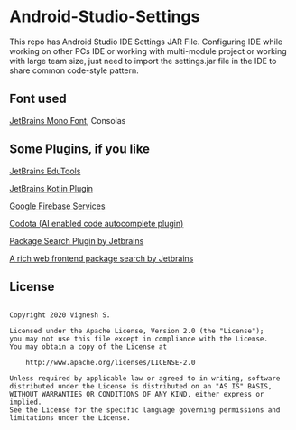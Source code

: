 # Android-Studio-Settings

This repo has Android Studio IDE Settings JAR File. Configuring IDE while working on other PCs IDE or working with multi-module project or working with large team size, just need to import the settings.jar file in the IDE to share common code-style pattern. 

## Font used

<a href="https://www.jetbrains.com/lp/mono/">JetBrains Mono Font</a>, Consolas

## Some Plugins, if you like

<a href="https://plugins.jetbrains.com/plugin/10081-edutools">JetBrains EduTools</a>

<a href="https://plugins.jetbrains.com/plugin/6954-kotlin">JetBrains Kotlin Plugin</a>

<a href="https://plugins.jetbrains.com/plugin/12667-firebase-services">Google Firebase Services</a>

<a href="https://www.codota.com">Codota (AI enabled code autocomplete plugin)</a>

<a href="https://plugins.jetbrains.com/plugin/12507-package-search">Package Search Plugin by Jetbrains</a>

<a href="https://package-search.jetbrains.com/">A rich web frontend package search by Jetbrains</a>

## License

~~~

Copyright 2020 Vignesh S.

Licensed under the Apache License, Version 2.0 (the "License");
you may not use this file except in compliance with the License.
You may obtain a copy of the License at

    http://www.apache.org/licenses/LICENSE-2.0

Unless required by applicable law or agreed to in writing, software
distributed under the License is distributed on an "AS IS" BASIS, 
WITHOUT WARRANTIES OR CONDITIONS OF ANY KIND, either express or implied.
See the License for the specific language governing permissions and
limitations under the License.

~~~

